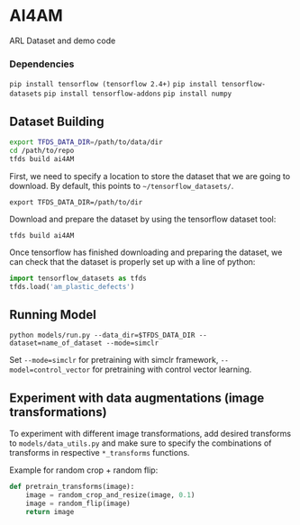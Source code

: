 # AI4AM
ARL  Dataset and demo code

### Dependencies
`pip install tensorflow (tensorflow 2.4+)`
`pip install tensorflow-datasets`
`pip install tensorflow-addons`
`pip install numpy`

## Dataset Building
```bash
export TFDS_DATA_DIR=/path/to/data/dir
cd /path/to/repo
tfds build ai4AM
```

First, we need to specify a location to store the dataset that we are going to download. By default, this points to `~/tensorflow_datasets/`. 

`export TFDS_DATA_DIR=/path/to/dir`

Download and prepare the dataset by using the tensorflow dataset tool:

`tfds build ai4AM`

Once tensorflow has finished downloading and preparing the dataset, we can check that the dataset is properly set up with a line of python:
```python
import tensorflow_datasets as tfds
tfds.load('am_plastic_defects')
```


## Running Model
`python models/run.py --data_dir=$TFDS_DATA_DIR --dataset=name_of_dataset --mode=simclr`

Set `--mode=simclr` for pretraining with simclr framework, `--model=control_vector` for pretraining with control vector learning.

## Experiment with data augmentations (image transformations)
To experiment with different image transformations, add desired transforms to `models/data_utils.py` and make sure to specify the combinations of transforms in respective `*_transforms` functions.

Example for random crop + random flip:
```python
def pretrain_transforms(image): 
    image = random_crop_and_resize(image, 0.1)
    image = random_flip(image)
    return image
```
